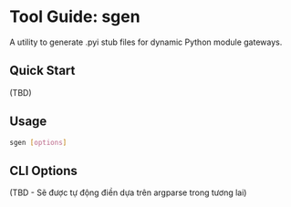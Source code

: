 # Tool Guide: sgen

A utility to generate .pyi stub files for dynamic Python module gateways.

## Quick Start

(TBD)

## Usage

```sh
sgen [options]
```

## CLI Options
(TBD - Sẽ được tự động điền dựa trên argparse trong tương lai)